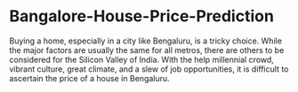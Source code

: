 # Bangalore-House-Price-Prediction
Buying a home, especially in a city like Bengaluru, is a tricky choice. While the major factors are usually the same for all metros, there are others to be considered for the Silicon Valley of India. With the help millennial crowd, vibrant culture, great climate, and a slew of job opportunities, it is difficult to ascertain the price of a house in Bengaluru.

